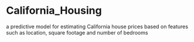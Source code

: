 # California_Housing
a predictive model for estimating California house prices based on features such as location, square footage and number of bedrooms
